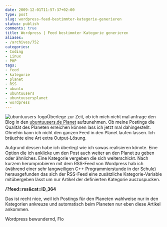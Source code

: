 ```yaml
---
date: 2009-12-01T11:57:37+02:00
type: post
slug: wordpress-feed-bestimmter-kategorie-generieren
status: publish
comments: true
title: Wordpress | Feed bestimmter Kategorie generieren
aliases:
- /archives/752
categories:
- Coding
- Linux
- PHP
tags:
- feed
- kategorie
- planet
- RSS
- ubuntu
- ubuntuusers
- ubuntuusersplanet
- wordpress
---
```


![ubuntuusers-logo](/uploads/2009/12/ubuntuusers-logo.serendipityThumb.png)Überlege zur Zeit, ob ich mich nicht mal anfrage den Blog in den [ubuntuusers.de Planet](http://planet.ubuntuusers.de) aufzunehmen. Ob meine Postings die Qualität des Planeten erreichen können lass ich jetzt mal dahingestellt. Ohnehin kann ich nicht den ganzen Feed in den Planet laufen lassen. Ich bräuchte eine Art extra Output-Lösung.

Aufgrund dessen habe ich überlegt wie ich sowas realisieren könnte. Eine Option die ich anklicke um den Post auch weiter an den Planet zu geben oder ähnliches. Eine Kategorie vergeben die sich weiterschickt. Nach kurzem herumprobieren mit dem RSS-Feed von Wordpress hab ich (während einer sehr langweiligen C++ Programmierstunde in der Schule) herausgefunden das sich der RSS-Feed eine zusätzliche Kategorie-Variable mitübergeben lässt um nur Artikel der definierten Kategorie auszuspucken.

**/?feed=rss&cat=ID_364**

Das ist recht nice, weil ich Postings für den Planeten wahlweise nur in den Kategorien ankreuze und automatisch beim Planeten nur eben diese Artikel ankommen.

Wordpress bewundernd,
Flo
